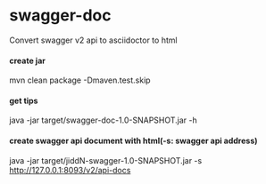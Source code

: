# swagger-doc
Convert swagger v2 api to asciidoctor to html

#### create jar
mvn clean package -Dmaven.test.skip

#### get tips
java -jar target/swagger-doc-1.0-SNAPSHOT.jar -h

#### create swagger api document with html(-s: swagger api address)
java -jar target/jiddN-swagger-1.0-SNAPSHOT.jar -s http://127.0.0.1:8093/v2/api-docs  
